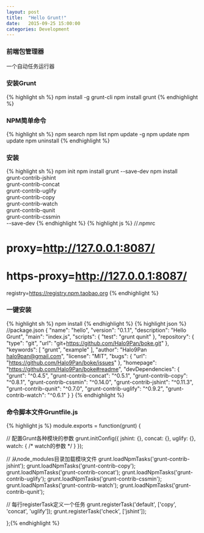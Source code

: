 ```yaml
---
layout: post
title:  "Hello Grunt!"
date:   2015-09-25 15:00:00
categories: Development
---
```


### 前端包管理器
一个自动任务运行器

### 安装Grunt
{% highlight sh %}
npm install -g grunt-cli
npm install grunt
{% endhighlight %}

### NPM简单命令
{% highlight sh %}
npm search <word>
npm list
npm update -g
npm update
npm update <package>
npm uninstall <package>
{% endhighlight %}

### 安装
{% highlight sh %}
npm init
npm install grunt --save-dev
npm install \
grunt-contrib-jshint \
grunt-contrib-concat \
grunt-contrib-uglify \
grunt-contrib-copy \
grunt-contrib-watch \
grunt-contrib-qunit \
grunt-contrib-cssmin \
--save-dev
{% endhighlight %}
{% highlight js %}
//.npmrc
# proxy=http://127.0.0.1:8087/
# https-proxy=http://127.0.0.1:8087/
registry=https://registry.npm.taobao.org
{% endhighlight %}

### 一键安装
{% highlight sh %}
npm install
{% endhighlight %}
{% highlight json %}
//package.json
{
  "name": "hello",
  "version": "0.1.1",
  "description": "Hello Grunt",
  "main": "index.js",
  "scripts": {
    "test": "grunt qunit"
  },
  "repository": {
    "type": "git",
    "url": "git+https://github.com/Halo9Pan/boke.git"
  },
  "keywords": [
    "grunt",
    "example"
  ],
  "author": "Halo9Pan <halo9pan@gmail.com>",
  "license": "MIT",
  "bugs": {
    "url": "https://github.com/Halo9Pan/boke/issues"
  },
  "homepage": "https://github.com/Halo9Pan/boke#readme",
  "devDependencies": {
    "grunt": "^0.4.5",
    "grunt-contrib-concat": "^0.5.1",
    "grunt-contrib-copy": "^0.8.1",
    "grunt-contrib-cssmin": "^0.14.0",
    "grunt-contrib-jshint": "^0.11.3",
    "grunt-contrib-qunit": "^0.7.0",
    "grunt-contrib-uglify": "^0.9.2",
    "grunt-contrib-watch": "^0.6.1"
  }
}
{% endhighlight %}

### 命令脚本文件Gruntfile.js
{% highlight js %}
module.exports = function(grunt) {

  // 配置Grunt各种模块的参数
  grunt.initConfig({
    jshint: {},
    concat: {},
    uglify: {},
    watch:  { /* watch的参数 */ }
  });

  // 从node_modules目录加载模块文件
  grunt.loadNpmTasks('grunt-contrib-jshint');
  grunt.loadNpmTasks('grunt-contrib-copy');
  grunt.loadNpmTasks('grunt-contrib-concat');
  grunt.loadNpmTasks('grunt-contrib-uglify');
  grunt.loadNpmTasks('grunt-contrib-cssmin');
  grunt.loadNpmTasks('grunt-contrib-watch');
  grunt.loadNpmTasks('grunt-contrib-qunit');

  // 每行registerTask定义一个任务
  grunt.registerTask('default', ['copy', 'concat', 'uglify']);
  grunt.registerTask('check', ['jshint']);

};{% endhighlight %}

